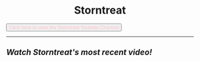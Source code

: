 <html>
<body>
<h1 style="text-align:center;">Storntreat</h1>
</body>
<body>
<a href="https://www.youtube.com/channel/UC1six-0ZUK7rXDP13dO46VQ" target="_blank" style="text-align:center;"><button style="color:pink;" style="text-align:center;">Click here to view the Storntreat Youtube Channel</button></a>
<hr>
<h2><em>Watch Storntreat's most recent video!</em></h2>
</body>
</html>
